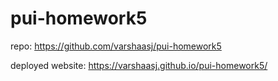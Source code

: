 # pui-homework5


repo: https://github.com/varshaasj/pui-homework5

deployed website: https://varshaasj.github.io/pui-homework5/
